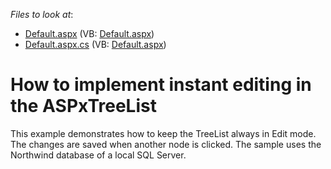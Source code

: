 <!-- default file list -->
*Files to look at*:

* [Default.aspx](./CS/Default.aspx) (VB: [Default.aspx](./VB/Default.aspx))
* [Default.aspx.cs](./CS/Default.aspx.cs) (VB: [Default.aspx](./VB/Default.aspx))
<!-- default file list end -->
# How to implement instant editing in the ASPxTreeList


<p>This example demonstrates how to keep the TreeList always in Edit mode. The changes are saved when another node is clicked. The sample uses the Northwind database of a local SQL Server.</p>

<br/>


